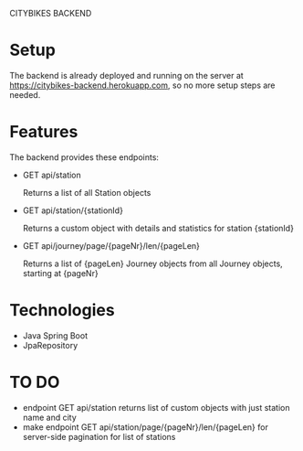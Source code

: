 
CITYBIKES BACKEND


Setup
=====

The backend is already deployed and running on the server at https://citybikes-backend.herokuapp.com, so no more setup steps are needed.


Features
========

The backend provides these endpoints:

* GET api/station

  Returns a list of all Station objects

* GET api/station/{stationId}

  Returns a custom object with details and statistics for station {stationId}

* GET api/journey/page/{pageNr}/len/{pageLen}

  Returns a list of {pageLen} Journey objects from all Journey objects, starting at {pageNr}


Technologies
============

* Java Spring Boot
* JpaRepository


TO DO
=====

* endpoint GET api/station returns list of custom objects with just station name and city
* make endpoint GET api/station/page/{pageNr}/len/{pageLen} for server-side pagination for list of stations
